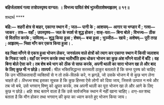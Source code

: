 **बहिर्जलाशयं गत्वा तत्रोपस्पृश्य वाग्यत: ।** **विभज्य पावितं शेषं भुञ्जीताशेषमाहृतम् ॥ १९॥** 

शब्दार्थ **** 

**बहि:—** **शहरी क्षेत्र से बाहर, एकान्त स्थान में** **; जल—** **पानी के** **; आशयम्—** **आगार या भण्डार में** **; गत्वा—** **जाकर** **; तत्र—** **वहाँ** **;** **उपस्पृश्य—** **जल के स्पर्श से शुद्ध होकर** **; वाक्-यत:—** **बिना बोले** **; विभज्य—** **ठीक से वितरित करके** **; पावितम्—** **शुद्ध किया** **हुआ** **; शेषम्—** **बचा हुआ** **; भुञ्जीत—** **खाये** **; अशेषम्—** **पूरी तरह** **; आहृतम्—** **भिक्षा माँग कर एकत्र किया हुआ।** **.** 

**वह भिक्षा माँगने से एकत्र हुआ भोजन लेकर, जनसंलय वाले क्षेत्रों को त्याग कर एकान्त** **स्थान में किसी जलाशय के निकट जाये। वहाँ पर स्नान करके तथा भलीभाँति हाथ धोकर** **भोजन का कुछ अंश माँगने वालों में बाँटे। वह बिना बोले ऐसा करे। तब शेष बचे भाग को** **ठीक से साफ करके, अपनी थाली का सारा भोजन खा ले और बाद के लिए कुछ भी न छोड़े।** **तात्पर्य :** श्रील भक्तिसिद्धान्त सरस्वती ठाकुर बतलाते हैं कि सन्त पुरुष को चाहिए कि उन भौतिकतावादी व्यक्तियों से न तो तर्क-वितर्क करे, न झगड़े, जो उसके भोजन में से कुछ भाग लेना चाहते हों। *विभज्य* शब्द इसका सूचक है कि कुछ हिस्सा ऐसे लोगों को दिया जाय, जिससे उत्पात न मचे और तब जो बचे, उसे भगवान् विष्णु को अॢपत करके, तब अपनी थाली का पूरा भोजन खा ले और आगे के लिए कुछ न छोड़े। *बहि:* शब्द बताने वाला है कि उसे सार्वजनिक स्थान में नहीं खाना चाहिए। *वाग्-यत* शब्द बताता है कि मौन होकर तथा भगवान् की कृपा का ध्यान करते हुए भोजन किया जाय।  